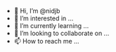 - 👋 Hi, I’m @nidjb
- 👀 I’m interested in ...
- 🌱 I’m currently learning ...
- 💞️ I’m looking to collaborate on ...
- 📫 How to reach me ...

<!---
nidjb/nidjb is a ✨ special ✨ repository because its `README.md` (this file) appears on your GitHub profile.
You can click the Preview link to take a look at your changes.
--->
